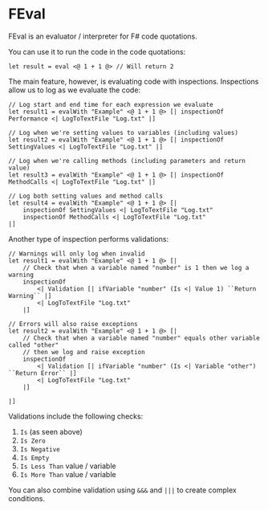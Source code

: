 # FEval
FEval is an evaluator / interpreter for F# code quotations.

You can use it to run the code in the code quotations:

```F#
let result = eval <@ 1 + 1 @> // Will return 2
```

The main feature, however, is evaluating code with inspections.
Inspections allow us to log as we evaluate the code:

```F#
// Log start and end time for each expression we evaluate
let result1 = evalWith "Example" <@ 1 + 1 @> [| inspectionOf Performance <| LogToTextFile "Log.txt" |]

// Log when we're setting values to variables (including values)
let result2 = evalWith "Example" <@ 1 + 1 @> [| inspectionOf SettingValues <| LogToTextFile "Log.txt" |]

// Log when we're calling methods (including parameters and return value)
let result3 = evalWith "Example" <@ 1 + 1 @> [| inspectionOf MethodCalls <| LogToTextFile "Log.txt" |]

// Log both setting values and method calls
let result4 = evalWith "Example" <@ 1 + 1 @> [| 
	inspectionOf SettingValues <| LogToTextFile "Log.txt" 
	inspectionOf MethodCalls <| LogToTextFile "Log.txt" 
|]
```

Another type of inspection performs validations:

```F#
// Warnings will only log when invalid
let result1 = evalWith "Example" <@ 1 + 1 @> [| 
	// Check that when a variable named "number" is 1 then we log a warning 
	inspectionOf 
		<| Validation [| ifVariable "number" (Is <| Value 1) ``Return Warning`` |]
        <| LogToTextFile "Log.txt"
	|]

// Errors will also raise exceptions
let result2 = evalWith "Example" <@ 1 + 1 @> [| 
	// Check that when a variable named "number" equals other variable called "other" 
	// then we log and raise exception
	inspectionOf 
		<| Validation [| ifVariable "number" (Is <| Variable "other") ``Return Error`` |]
        <| LogToTextFile "Log.txt"
	|]

|]
```

Validations include the following checks:
1. ``Is`` (as seen above)
2. ``Is Zero``
3. ``Is Negative``
4. ``Is Empty``
5. ``Is Less Than`` value / variable
6. ``Is More Than`` value / variable

You can also combine validation using ``&&&`` and ``|||`` to create complex conditions.